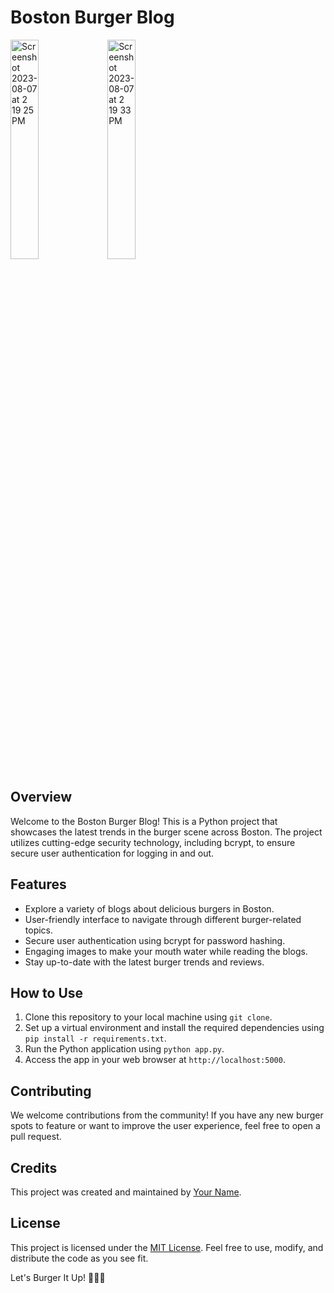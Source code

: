 # Boston Burger Blog

<img width="30%" alt="Screenshot 2023-08-07 at 2 19 25 PM" src="https://github.com/ohxrn/Boston-Burger-Blog/assets/79466519/86e1af83-873e-4c45-aca9-0c3b9c46fb88">
<img width="30%" alt="Screenshot 2023-08-07 at 2 19 33 PM" src="https://github.com/ohxrn/Boston-Burger-Blog/assets/79466519/1bd769dd-fecf-4716-b9db-83cdab0bf873">


## Overview
Welcome to the Boston Burger Blog! This is a Python project that showcases the latest trends in the burger scene across Boston. The project utilizes cutting-edge security technology, including bcrypt, to ensure secure user authentication for logging in and out.

## Features
- Explore a variety of blogs about delicious burgers in Boston.
- User-friendly interface to navigate through different burger-related topics.
- Secure user authentication using bcrypt for password hashing.
- Engaging images to make your mouth water while reading the blogs.
- Stay up-to-date with the latest burger trends and reviews.

## How to Use
1. Clone this repository to your local machine using `git clone`.
2. Set up a virtual environment and install the required dependencies using `pip install -r requirements.txt`.
3. Run the Python application using `python app.py`.
4. Access the app in your web browser at `http://localhost:5000`.

## Contributing
We welcome contributions from the community! If you have any new burger spots to feature or want to improve the user experience, feel free to open a pull request.

## Credits
This project was created and maintained by [Your Name](https://github.com/yourusername).

## License
This project is licensed under the [MIT License](https://opensource.org/licenses/MIT). Feel free to use, modify, and distribute the code as you see fit.

Let's Burger It Up! 🍔🍔🍔

